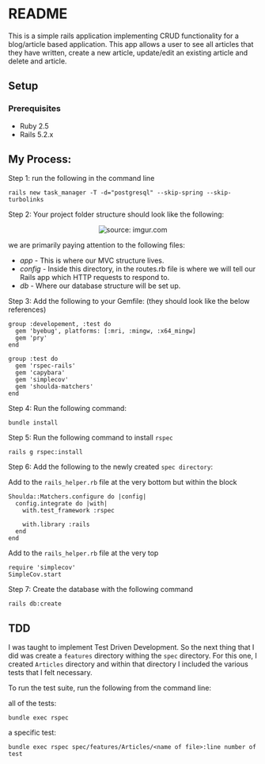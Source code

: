 # README

This is a simple rails application implementing CRUD functionality for a blog/article based application. This app allows a user to see all articles that they have written, create a new article, update/edit an existing article and delete and article.  

## Setup

### Prerequisites

- Ruby 2.5
- Rails 5.2.x

## My Process:

Step 1: run the following in the command line

```
rails new task_manager -T -d="postgresql" --skip-spring --skip-turbolinks
```
Step 2: Your project folder structure should look like the following:

<p align="center">
  <img src="https://i.imgur.com/dHXvRD4.png?1" title="source: imgur.com" />
</p>

we are primarily paying attention to the following files:
* *app* - This is where our MVC structure lives.
* *config* - Inside this directory, in the routes.rb file is where we will tell our Rails app which HTTP requests to respond to.
* *db* - Where our database structure will be set up.

Step 3: Add the following to your Gemfile: (they should look like the below references)

```
group :developement, :test do
  gem 'byebug', platforms: [:mri, :mingw, :x64_mingw]
  gem 'pry'
end

group :test do
  gem 'rspec-rails'
  gem 'capybara'
  gem 'simplecov'
  gem 'shoulda-matchers'
end
```

Step 4: Run the following command:

```
bundle install
```

Step 5: Run the following command to install `rspec`

```
rails g rspec:install
```

Step 6: Add the following to the newly created `spec directory`:

Add to the `rails_helper.rb` file at the very bottom but within the block

```
Shoulda::Matchers.configure do |config|
  config.integrate do |with|
    with.test_framework :rspec

    with.library :rails
  end
end
```
  
Add to the `rails_helper.rb` file at the very top

```
require 'simplecov'
SimpleCov.start
```

Step 7: Create the database with the following command

```
rails db:create
```

## TDD

I was taught to implement Test Driven Development. So the next thing that I did was create a `features` directory withing the `spec` directory. For this one, I created `Articles` directory and within that directory I included the various tests that I felt necessary. 

To run the test suite, run the following from the command line:

all of the tests:

```
bundle exec rspec
```

a specific test:

```
bundle exec rspec spec/features/Articles/<name of file>:line number of test
```
